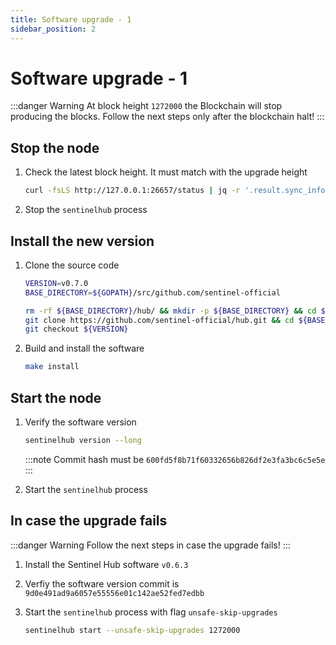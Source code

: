 ```yaml
---
title: Software upgrade - 1
sidebar_position: 2
---
```


# Software upgrade - 1

:::danger Warning
At block height `1272000` the Blockchain will stop producing the blocks. Follow the next steps only after the blockchain halt!
:::

## Stop the node

1. Check the latest block height. It must match with the upgrade height

    ``` sh
    curl -fsLS http://127.0.0.1:26657/status | jq -r '.result.sync_info.latest_block_height'
    ```

2. Stop the `sentinelhub` process

## Install the new version

1. Clone the source code

    ``` sh
    VERSION=v0.7.0
    BASE_DIRECTORY=${GOPATH}/src/github.com/sentinel-official

    rm -rf ${BASE_DIRECTORY}/hub/ && mkdir -p ${BASE_DIRECTORY} && cd ${BASE_DIRECTORY}/ && \
    git clone https://github.com/sentinel-official/hub.git && cd ${BASE_DIRECTORY}/hub/ && \
    git checkout ${VERSION}
    ```

2. Build and install the software

    ``` sh
    make install
    ```

## Start the node

1. Verify the software version

    ``` sh
    sentinelhub version --long
    ```

    :::note
    Commit hash must be `600fd5f8b71f60332656b826df2e3fa3bc6c5e5e`
    :::

2. Start the `sentinelhub` process

## In case the upgrade fails

:::danger Warning
Follow the next steps in case the upgrade fails!
:::

1. Install the Sentinel Hub software `v0.6.3`

2. Verfiy the software version commit is `9d0e491ad9a6057e55556e01c142ae52fed7edbb`

3. Start the `sentinelhub` process with flag `unsafe-skip-upgrades`

    ``` sh
    sentinelhub start --unsafe-skip-upgrades 1272000
    ```